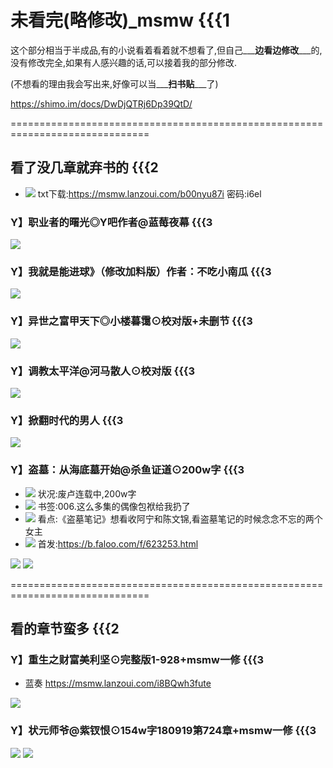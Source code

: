 # 未看完(略修改)_msmw {{{1
这个部分相当于半成品,有的小说看着看着就不想看了,但自己___**边看边修改**___的,没有修改完全,如果有人感兴趣的话,可以接着我的部分修改.

(不想看的理由我会写出来,好像可以当___**扫书贴**___了)

https://shimo.im/docs/DwDjQTRj6Dp39QtD/


==============================================================================
## 看了没几章就弃书的 {{{2
- ![](https://placehold.it/15/90EE90/000000?text=+) txt下载:https://msmw.lanzoui.com/b00nyu87i 密码:i6el
### Y】职业者的曙光◎Y吧作者@蓝莓夜幕 {{{3
![](https://github.com/shssaber/msmw/raw/master/j/001.jpg)
### Y】我就是能进球》（修改加料版）作者：不吃小南瓜 {{{3
![](https://github.com/shssaber/msmw/raw/master/j/002.jpg)
### Y】异世之富甲天下◎小楼暮霭⊙校对版+未删节 {{{3
![](https://github.com/shssaber/msmw/raw/master/j/003.jpg)
### Y】调教太平洋@河马散人⊙校对版 {{{3
![](https://github.com/shssaber/msmw/raw/master/j/004.jpg)
### Y】掀翻时代的男人 {{{3
![](https://github.com/shssaber/msmw/raw/master/j/007.jpg)
### Y】盗墓：从海底墓开始@杀鱼证道⊙200w字 {{{3
- ![](https://placehold.it/15/289FDB/F8D714?text=+) 状况:废卢连载中,200w字
- ![](https://placehold.it/15/289FDB/F8D714?text=+) 书签:006.这么多集的偶像包袱给我扔了
- ![](https://placehold.it/15/289FDB/F8D714?text=+) 看点:《盗墓笔记》想看收阿宁和陈文锦,看盗墓笔记的时候念念不忘的两个女主
- ![](https://placehold.it/15/289FDB/F8D714?text=+) 首发:https://b.faloo.com/f/623253.html

![](https://github.com/shssaber/msmw/raw/master/j/016.jpg)
![](https://github.com/shssaber/msmw/raw/master/j/078.jpg)


==============================================================================
## 看的章节蛮多 {{{2
### Y】重生之财富美利坚⊙完整版1-928+msmw一修 {{{3

- 蓝奏 https://msmw.lanzoui.com/i8BQwh3fute

![](https://github.com/shssaber/msmw/raw/master/j/038.jpg)

### Y】状元师爷@紫钗恨⊙154w字180919第724章+msmw一修 {{{3

![](https://github.com/shssaber/msmw/raw/master/j/012.jpg)
![](https://github.com/shssaber/msmw/raw/master/j/077.jpg)

